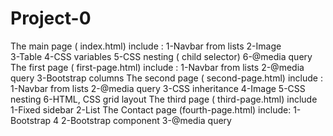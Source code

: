 # Project-0
The main page ( index.html) include :
	1-Navbar from lists
	2-Image 	
	3-Table
	4-CSS variables
	5-CSS nesting ( child selector)
	6-@media query 
The first page ( first-page.html) include :
	1-Navbar from lists
	2-@media query 
	3-Bootstrap columns
The second page ( second-page.html) include :
	1-Navbar from lists
	2-@media query 
	3-CSS inheritance
 	4-Image 
	5-CSS nesting
	6-HTML, CSS grid layout
The third page ( third-page.html) include 
	1-Fixed sidebar
	2-List
The Contact page (fourth-page.html) include:
	1-Bootstrap 4
	2-Bootstrap component
	3-@media query 




